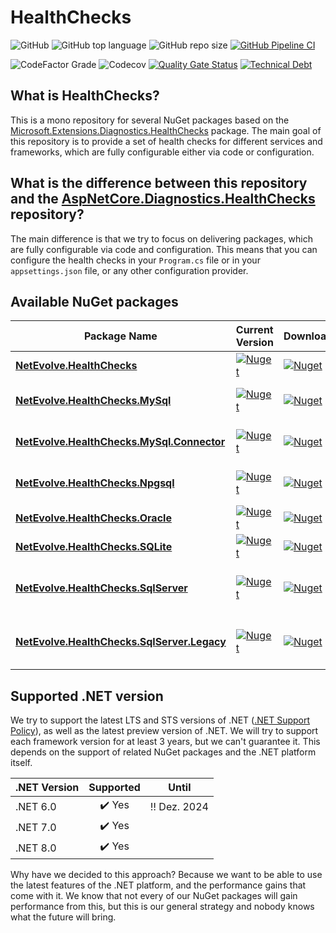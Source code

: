 # HealthChecks

![GitHub](https://img.shields.io/github/license/dailydevops/healthchecks?logo=github)
![GitHub top language](https://img.shields.io/github/languages/top/dailydevops/healthchecks?logo=github)
![GitHub repo size](https://img.shields.io/github/repo-size/dailydevops/healthchecks?logo=github)
[![GitHub Pipeline CI](https://github.com/dailydevops/healthchecks/actions/workflows/cicd.yml/badge.svg?branch=main&event=push)](https://github.com/dailydevops/healthchecks/actions/workflows/cicd.yml)

![CodeFactor Grade](https://img.shields.io/codefactor/grade/github/dailydevops/healthchecks/main?logo=codefactor)
![Codecov](https://img.shields.io/codecov/c/github/dailydevops/healthchecks?logo=codecov)
[![Quality Gate Status](https://sonarcloud.io/api/project_badges/measure?project=dailydevops_healthchecks&metric=alert_status)](https://sonarcloud.io/summary/new_code?id=dailydevops_healthchecks)
[![Technical Debt](https://sonarcloud.io/api/project_badges/measure?project=dailydevops_healthchecks&metric=sqale_index)](https://sonarcloud.io/summary/new_code?id=dailydevops_healthchecks)

## What is HealthChecks?
This is a mono repository for several NuGet packages based on the [Microsoft.Extensions.Diagnostics.HealthChecks](https://www.nuget.org/packages/Microsoft.Extensions.Diagnostics.HealthChecks) package. The main goal of this repository is to provide a set of health checks for different services and frameworks, which are fully configurable either via code or configuration.

## What is the difference between this repository and the [AspNetCore.Diagnostics.HealthChecks](https://github.com/Xabaril/AspNetCore.Diagnostics.HealthChecks) repository?
The main difference is that we try to focus on delivering packages, which are fully configurable via code and configuration. This means that you can configure the health checks in your `Program.cs` file or in your `appsettings.json` file, or any other configuration provider.

## Available NuGet packages
<!-- packages:start -->
| Package Name | Current Version | Downloads | Description |
|--------------|:----------------|:----------|-------------|
| **[NetEvolve.HealthChecks](https://www.nuget.org/packages/NetEvolve.HealthChecks/)** | [![Nuget](https://img.shields.io/nuget/v/NetEvolve.HealthChecks?logo=nuget)](https://www.nuget.org/packages/NetEvolve.HealthChecks) | [![Nuget](https://img.shields.io/nuget/dt/NetEvolve.HealthChecks?logo=nuget)](https://www.nuget.org/packages/NetEvolve.HealthChecks) | *Contains general application HealthChecks.* |
| **[NetEvolve.HealthChecks.MySql](https://www.nuget.org/packages/NetEvolve.HealthChecks.MySql/)** | [![Nuget](https://img.shields.io/nuget/v/NetEvolve.HealthChecks.MySql?logo=nuget)](https://www.nuget.org/packages/NetEvolve.HealthChecks.MySql) | [![Nuget](https://img.shields.io/nuget/dt/NetEvolve.HealthChecks.MySql?logo=nuget)](https://www.nuget.org/packages/NetEvolve.HealthChecks.MySql) | *Contains HealthChecks for MySql, based on `MySql.Data`.* |
| **[NetEvolve.HealthChecks.MySql.Connector](https://www.nuget.org/packages/NetEvolve.HealthChecks.MySql.Connector/)** | [![Nuget](https://img.shields.io/nuget/v/NetEvolve.HealthChecks.MySql.Connector?logo=nuget)](https://www.nuget.org/packages/NetEvolve.HealthChecks.MySql.Connector) | [![Nuget](https://img.shields.io/nuget/dt/NetEvolve.HealthChecks.MySql.Connector?logo=nuget)](https://www.nuget.org/packages/NetEvolve.HealthChecks.MySql.Connector) | *Contains HealthChecks for MySql, based on `MySqlConnector`.* |
| **[NetEvolve.HealthChecks.Npgsql](https://www.nuget.org/packages/NetEvolve.HealthChecks.Npgsql/)** | [![Nuget](https://img.shields.io/nuget/v/NetEvolve.HealthChecks.Npgsql?logo=nuget)](https://www.nuget.org/packages/NetEvolve.HealthChecks.Npgsql) | [![Nuget](https://img.shields.io/nuget/dt/NetEvolve.HealthChecks.Npgsql?logo=nuget)](https://www.nuget.org/packages/NetEvolve.HealthChecks.Npgsql) | *Contains HealthChecks for PostgreSQL, based on `Npgsql`.* |
| **[NetEvolve.HealthChecks.Oracle](https://www.nuget.org/packages/NetEvolve.HealthChecks.Oracle/)** | [![Nuget](https://img.shields.io/nuget/v/NetEvolve.HealthChecks.Oracle?logo=nuget)](https://www.nuget.org/packages/NetEvolve.HealthChecks.Oracle) | [![Nuget](https://img.shields.io/nuget/dt/NetEvolve.HealthChecks.Oracle?logo=nuget)](https://www.nuget.org/packages/NetEvolve.HealthChecks.Oracle) | *Contains HealthChecks for Oracle Databases.* |
| **[NetEvolve.HealthChecks.SQLite](https://www.nuget.org/packages/NetEvolve.HealthChecks.SQLite/)** | [![Nuget](https://img.shields.io/nuget/v/NetEvolve.HealthChecks.SQLite?logo=nuget)](https://www.nuget.org/packages/NetEvolve.HealthChecks.SQLite) | [![Nuget](https://img.shields.io/nuget/dt/NetEvolve.HealthChecks.SQLite?logo=nuget)](https://www.nuget.org/packages/NetEvolve.HealthChecks.SQLite) | *Contains HealthChecks for SQLite.* |
| **[NetEvolve.HealthChecks.SqlServer](https://www.nuget.org/packages/NetEvolve.HealthChecks.SqlServer/)** | [![Nuget](https://img.shields.io/nuget/v/NetEvolve.HealthChecks.SqlServer?logo=nuget)](https://www.nuget.org/packages/NetEvolve.HealthChecks.SqlServer) | [![Nuget](https://img.shields.io/nuget/dt/NetEvolve.HealthChecks.SqlServer?logo=nuget)](https://www.nuget.org/packages/NetEvolve.HealthChecks.SqlServer) | *Contains HealthChecks for Microsoft SqlServer, based on `Microsoft.Data.SqlClient`.* |
| **[NetEvolve.HealthChecks.SqlServer.Legacy](https://www.nuget.org/packages/NetEvolve.HealthChecks.SqlServer.Legacy/)** | [![Nuget](https://img.shields.io/nuget/v/NetEvolve.HealthChecks.SqlServer.Legacy?logo=nuget)](https://www.nuget.org/packages/NetEvolve.HealthChecks.SqlServer.Legacy) | [![Nuget](https://img.shields.io/nuget/dt/NetEvolve.HealthChecks.SqlServer.Legacy?logo=nuget)](https://www.nuget.org/packages/NetEvolve.HealthChecks.SqlServer.Legacy) | *Contains HealthChecks for Microsoft SqlServer, based on `System.Data.SqlClient`.* |
<!-- packages:end -->

## Supported .NET version
We try to support the latest LTS and STS versions of .NET ([.NET Support Policy](https://dotnet.microsoft.com/en-us/platform/support/policy/dotnet-core)), as well as the latest preview version of .NET. We will try to support each framework version for at least 3 years, but we can't guarantee it. This depends on the support of related NuGet packages and the .NET platform itself.

| .NET Version      |        Supported       |         Until        |
|-------------------|:----------------------:|:--------------------:|
| .NET 6.0          | :heavy_check_mark: Yes | :bangbang: Dez. 2024 |
| .NET 7.0          | :heavy_check_mark: Yes |                      |
| .NET 8.0          | :heavy_check_mark: Yes |                      |

Why have we decided to this approach? Because we want to be able to use the latest features of the .NET platform,
and the performance gains that come with it. We know that not every of our NuGet packages will gain performance
from this, but this is our general strategy and nobody knows what the future will bring.